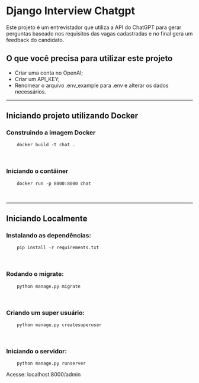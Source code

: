 # Django Interview Chatgpt

Este projeto é um entrevistador que utiliza a API do ChatGPT para gerar perguntas baseado nos requisitos das vagas cadastradas e no final gera um feedback do candidato.

## O que você precisa para utilizar este projeto

- Criar uma conta no OpenAI;
- Criar um API_KEY;
- Renomear o arquivo .env_example para .env e alterar os dados necessários.

---

## Iniciando projeto utilizando Docker
 
### Construindo a imagem Docker

```shell
    docker build -t chat .
```
<br>

### Iniciando o contâiner

```shell
    docker run -p 8000:8000 chat
```

<br>

---

## Iniciando Localmente

### Instalando as dependências:

```shell
    pip install -r requirements.txt
```

<br>

### Rodando o migrate:


```shell
    python manage.py migrate
```

<br>

### Criando um super usuário:

```shell
    python manage.py createsuperuser
```
<br>

### Iniciando o servidor:

```shell
    python manage.py runserver
```

Acesse: localhost:8000/admin
